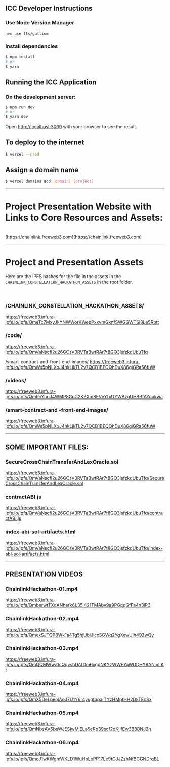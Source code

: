 ## ICC Developer Instructions

### Use Node Version Manager
```bash
nvm use lts/gallium
```

### Install dependencies
```bash
$ npm install
# or
$ yarn
```

## Running the ICC Application
### On the development server:
```bash
$ npm run dev
# or
$ yarn dev
```

Open [http://localhost:3000](http://localhost:3000) with your browser to see the result.



## To deploy to the internet
```bash
$ vercel --prod
```

## Assign a domain name

```bash
$ vercel domains add [domain] [project]
```


---




# Project Presentation Website with Links to Core Resources and Assets:
<br/>
[https://chainlink.freeweb3.com](https://chainlink.freeweb3.com)
<br/>

---

# Project and Presentation Assets


Here are the IPFS hashes for the file in the assets in the `CHAINLINK_CONSTELLATION_HACKATHON_ASSETS` in the root folder.
<br/>
<br/>
<br/>


### /CHAINLINK_CONSTELLATION_HACKATHON_ASSETS/
https://freeweb3.infura-ipfs.io/ipfs/QmeTc7MxyJkYNWWorKWepPxxvmGknfSWGGWTSi8Le5Rbtt

### /code/ 
https://freeweb3.infura-ipfs.io/ipfs/QmVaNscfi2u26GCsV3RVTaBwtRAr7t8GQ3jsfzkdUbuTfq

/smart-contract-and-front-end-images/
https://freeweb3.infura-ipfs.io/ipfs/QmWs5pNLXoJ4hkLjkTL2v7QCB1BEQQhDuX86gjGRa56fuW

### /videos/
https://freeweb3.infura-ipfs.io/ipfs/QmRoYhoJ4WMP8GuC2KZXm8EVvYfxUYWBzgUHBBfAYoukwa

### /smart-contract-and -front-end-images/
https://freeweb3.infura-ipfs.io/ipfs/QmWs5pNLXoJ4hkLjkTL2v7QCB1BEQQhDuX86gjGRa56fuW


---

## SOME IMPORTANT FILES:

### SecureCrossChainTransferAndLexOracle.sol
https://freeweb3.infura-ipfs.io/ipfs/QmVaNscfi2u26GCsV3RVTaBwtRAr7t8GQ3jsfzkdUbuTfq/SecureCrossChainTransferAndLexOracle.sol

### contractABI.js
https://freeweb3.infura-ipfs.io/ipfs/QmVaNscfi2u26GCsV3RVTaBwtRAr7t8GQ3jsfzkdUbuTfq/contractABI.js
 
### index-abi-sol-artifacts.html 
https://freeweb3.infura-ipfs.io/ipfs/QmVaNscfi2u26GCsV3RVTaBwtRAr7t8GQ3jsfzkdUbuTfq/index-abi-sol-artifacts.html


---

## PRESENTATION VIDEOS

### ChainlinkHackathon-01.mp4
https://freeweb3.infura-ipfs.io/ipfs/QmberwtTXdANhefk6L35i421TMAbv9a9PGqqGfFa4n3iP3

### ChainlinkHackathon-02.mp4
https://freeweb3.infura-ipfs.io/ipfs/QmexSJTQP8Wk1a4Tg5hjUbiJicxSGWq2YgXewUih492wQy

### ChainlinkHackathon-03.mp4
https://freeweb3.infura-ipfs.io/ipfs/QmQQMWwa1cQqyshDAfDm6xgpNKYzWWFYaWDDHY8ANinLKt

### ChainlinkHackathon-04.mp4
https://freeweb3.infura-ipfs.io/ipfs/QmX5DeLpeojAoJ7U1Y6r4yugtqparTYzHMptHH2DkTEcSx

### ChainlinkHackathon-05.mp4
https://freeweb3.infura-ipfs.io/ipfs/QmNbsAV6bsWJESjwMjELa5eRp39scf2dKjifEw3B8BNJ2h

### ChainlinkHackathon-06.mp4
https://freeweb3.infura-ipfs.io/ipfs/QmeJ1wKWgmWKLD1WuHpLoPP17Le9tCJJZzhNfBGGNDrqBL